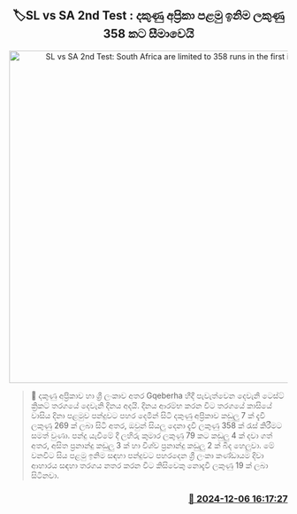 <p align='center'><b><h2 align='center' title='SL vs SA 2nd Test: South Africa are limited to 358 runs in the first innings'>🏷SL vs SA 2nd Test : දකුණු අප්‍රිකා පළමු ඉනිම ලකුණු 358 කට සීමාවෙයි</h2></b></p>
<p align='center'><img src='https://helakuru.sgp1.cdn.digitaloceanspaces.com/esana/images/lib/sl-vs-sa-1st-test.jpg' width='600' alt='SL vs SA 2nd Test: South Africa are limited to 358 runs in the first innings'></p>

>📝 දකුණු අප්‍රිකාව හා ශ්‍රී ලංකාව අතර Gqeberha හීදී පැවැත්වෙන දෙවැනි ටෙස්ට් ක්‍රිකට් තරගයේ දෙවැනි දිනය අදයි.
දිනය ආරම්භ කරන විට තරගයේ කාසියේ වාසිය දිනා පළමුව පන්දුවට පහර දෙමින් සිටි දකුණු අප්‍රිකාව කඩුලු 7 ක් දැවී ලකුණු 269 ක් ලබා සිටි අතර, ඔවුන් සියලු දෙනා දැවී ලකුණු 358 ක් රැස් කිරීමට සමත් වුණා.
පන්දු යැවීමේ දී ලහිරු කුමාර ලකුණු 79 කට කඩුලු 4 ක් දවා ගත් අතර, අසිත ප්‍රනාන්දු කඩුලු 3 ක් හා විශ්ව ප්‍රනාන්දු කඩුලු 2 ක් බිද හෙලුවා.
මේ වනවිට සිය පළමු ඉනිම සඳහා පන්දුවට පහරදෙන ශ්‍රී ලංකා කණ්ඩායම දිවා ආහාරය සඳහා තරගය නතර කරන වි​ට කිසිවෙකු නොදැවී ලකුණු 19 ක් ලබා සිටිනවා. 


<h3 align='right'><a href='https://www.helakuru.lk/esana/p/105712/'>📅 2024-12-06 16:17:27</a></h3>
